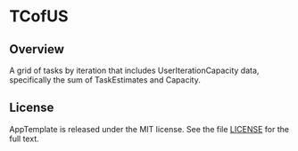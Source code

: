 TCofUS
=========================

## Overview

A grid of tasks by iteration that includes UserIterationCapacity data, specifically the sum of TaskEstimates and Capacity.

## License

AppTemplate is released under the MIT license.  See the file [LICENSE](https://raw.github.com/RallyApps/AppTemplate/master/LICENSE) for the full text.
